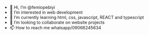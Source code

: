- 👋 Hi, I’m @femiopebiyi
- 👀 I’m interested in web development
- 🌱 I’m currently learning html, css, javascript, REACT and typescript
- 💞️ I’m looking to collaborate on website projects
- 📫 How to reach me whatsapp/09066245634

<!---
femiopebiyi/femiopebiyi is a ✨ special ✨ repository because its `README.md` (this file) appears on your GitHub profile.
You can click the Preview link to take a look at your changes.
--->
